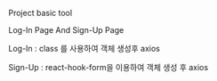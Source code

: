 Project basic tool  

Log-In Page And Sign-Up Page  

Log-In : class 를 사용하여 객체 생성후 axios  

Sign-Up : react-hook-form을 이용하여 객체 생성 후 axios  
 
